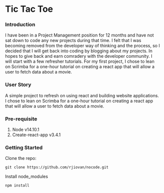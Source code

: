 # Tic Tac Toe

### Introduction
I have been in a Project Management position for 12 months and have not sat down to code any new projects during that time. I felt that I was becoming removed from the developer way of thinking and the process, so I decided that I will get back into coding by blogging about my projects. In hopes to give back and earn comradery with the developer community. I will start with a few refresher tutorials. For my first project, I chose to lean on Scrimba for a one-hour tutorial on creating a react app that will allow a user to fetch data about a movie. 

### User Story
A simple project to refresh on using react and building website applications. I chose to lean on Scrimba for a one-hour tutorial on creating a react app that will allow a user to fetch data about a movie.

### Pre-requisite
1. Node v14.10.1
2. Create-react-app v3.4.1

### Getting Started

Clone the repo:
```
git clone https://github.com/rjiovan/nocode.git
```

Install node_modules
```
npm install
```